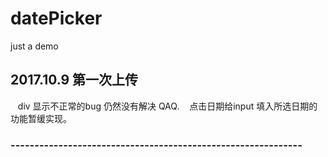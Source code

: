 # datePicker
just a demo 
## 2017.10.9 第一次上传
    div 显示不正常的bug 仍然没有解决 QAQ.
    点击日期给input 填入所选日期的功能暂缓实现。
### -------------------------------------------------------------
